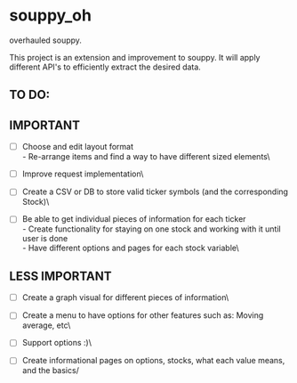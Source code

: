 # souppy_oh
overhauled souppy.

This project is an extension and improvement to souppy. It will apply different API's to efficiently extract the desired data.

TO DO:
------

IMPORTANT
--------- 
- [ ] Choose and edit layout format\
	  - Re-arrange items and find a way to have different sized elements\
- [ ] Improve request implementation\
- [ ] Create a CSV or DB to store valid ticker symbols (and the corresponding Stock)\
- [ ] Be able to get individual pieces of information for each ticker\
	  - Create functionality for staying on one stock and working with it until user is done\
	  - Have different options and pages for each stock variable\


LESS IMPORTANT
--------------

- [ ] Create a graph visual for different pieces of information\
- [ ] Create a menu to have options for other features such as: Moving average, etc\
- [ ] Support options :)\
- [ ] Create informational pages on options, stocks, what each value means, and the basics/

